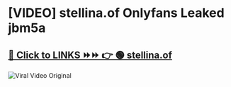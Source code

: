 
 # [VIDEO] stellina.of Onlyfans Leaked jbm5a

## <h2><a href="https://clipsfans.com/stellina.of&ref=git">🔗 Click to LINKS ⏩⏩ 👉 🟢 stellina.of </a></h2>

<a href="https://clipsfans.com/stellina.of&ref=git" rel="nofollow" data-target="animated-image.originalLink"><img src="https://i.ibb.co.com/xMMVF88/686577567.gif" alt="Viral Video Original" style="max-width: 100%; display: inline-block;" data-target="animated-image.originalImage"></a>

